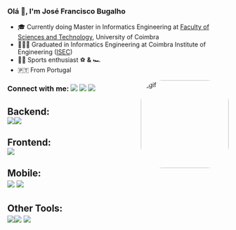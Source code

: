 ### Olá 👋, I'm José Francisco Bugalho 

<!--
**FranciscoBugalho/FranciscoBugalho** is a ✨ _special_ ✨ repository because its `README.md` (this file) appears on your GitHub profile.
-->

- 🎓 Currently doing Master in Informatics Engineering at [Faculty of Sciences and Technology](https://www.uc.pt/en/fctuc), University of Coimbra
- 👨🏽‍🎓 Graduated in Informatics Engineering at Coimbra Institute of Engineering ([ISEC](https://www.isec.pt/EN/))
- 🚴‍♂️ Sports enthusiast ⚽ **&** 🏎️
- :portugal: From Portugal 

<img align="right" alt="gif" height="200" style="border-radius:50px;" src="https://cdn.discordapp.com/attachments/469634912291520522/991411264309960804/full-stack-development.gif?width=676&height=676">

<div>
  
### Connect with me: <a href="https://www.linkedin.com/in/jos%C3%A9-francisco-bugalho-14137319a/" target="_blank"><img src="https://img.shields.io/badge/-LinkedIn-%230077B5?style=for-the-badge&logo=linkedin&logoColor=white" target="_blank"></a> <a href="https://github.com/FranciscoBugalho" target="_blank"><img src="https://img.shields.io/badge/GitHub-100000?style=for-the-badge&logo=github&logoColor=white" target="_blank"></a> <a href="https://gitlab.com/FranciscoBugalho" target="_blank"><img src="https://img.shields.io/badge/GitLab-330F63?style=for-the-badge&logo=gitlab&logoColor=white" target="_blank"></a>

</div>

##

<div>

  ## Backend: <br> <img src="https://skills.thijs.gg/icons?i=java,c,cpp,py,php,&theme=light"><img src="https://img.shields.io/badge/Django-092E20?style=for-the-badge&logo=django&logoColor=white">
    
  ## Frontend: <br> <img src="https://skills.thijs.gg/icons?i=react,js,html,css,&theme=light">
  
  ## Mobile: <br> <img src="https://img.shields.io/badge/Kotlin-0095D5?&style=for-the-badge&logo=kotlin&logoColor=white"> <img src="https://img.shields.io/badge/Flutter-02569B?style=for-the-badge&logo=flutter&logoColor=white">
  
  ## Other Tools: <br> <img src="https://skills.thijs.gg/icons?i=mysql,postgres,mongodb,&theme=light"><img src="https://img.shields.io/badge/Amazon_AWS-232F3E?style=for-the-badge&logo=amazon-aws&logoColor=white"> <img src="https://img.shields.io/badge/Lua-2C2D72?style=for-the-badge&logo=lua&logoColor=white">
</div>

<!-- https://reactjsexample.com/skill-icons-beautiful-skills-icons-for-your-github-readme/ | https://dev.to/envoy_/150-badges-for-github-pnk -->
